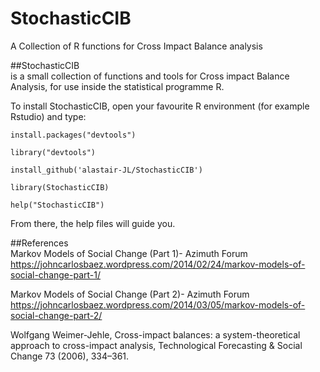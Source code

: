 # StochasticCIB
A Collection of R functions for Cross Impact Balance analysis

##StochasticCIB\
is a small collection of functions and tools for Cross impact Balance Analysis, for use inside the statistical programme R.


To install StochasticCIB, open your favourite R environment (for example Rstudio) and type:

`install.packages("devtools")`

`library("devtools")`

`install_github('alastair-JL/StochasticCIB')`

`library(StochasticCIB)`

`help("StochasticCIB")`

From there, the help files will guide you.

##References\
Markov Models of Social Change (Part 1)- Azimuth Forum
https://johncarlosbaez.wordpress.com/2014/02/24/markov-models-of-social-change-part-1/

Markov Models of Social Change (Part 2)- Azimuth Forum
https://johncarlosbaez.wordpress.com/2014/03/05/markov-models-of-social-change-part-2/

Wolfgang Weimer-Jehle, Cross-impact balances: a system-theoretical approach to cross-impact analysis, Technological Forecasting & Social Change 73 (2006), 334–361.
